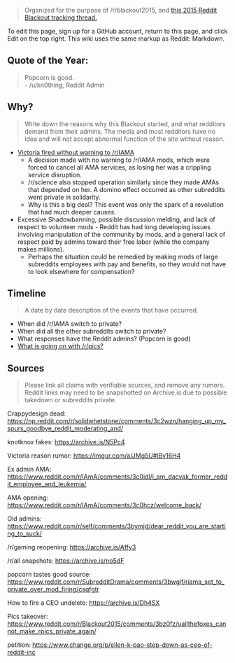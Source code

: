 > Organized for the purpose of /r/blackout2015, and [this 2015 Reddit Blackout tracking thread.](http://www.reddit.com/r/blackout2015/comments/3c311t/_/)

To edit this page, sign up for a GitHub account, return to this page, and click Edit on the top right. This wiki uses the same markup as Reddit: Markdown.

## Quote of the Year:

> Popcorn is good.  
> \- /u/kn0thing, Reddit Admin

## Why?

> Write down the reasons why this Blackout started, and what redditors demand from their admins. The media and most redditors have no idea and will not accept abnormal function of the site without reason.

* [Victoria fired without warning to /r/IAMA](http://www.reddit.com/r/outoftheloop/comments/3bxduw/_/)
  * A decision made with no warning to /r/IAMA mods, which were forced to cancel all AMA services, as losing her was a crippling service disruption.
  * /r/science also stopped operation similarly since they made AMAs that depended on her. A domino effect occurred as other subreddits went private in solidarity.
  * Why is this a big deal? This event was only the spark of a revolution that had much deeper causes.
* Excessive Shadowbanning, possible discussion melding, and lack of respect to volunteer mods - Reddit has had long developing issues involving manipulation of the community by mods, and a general lack of respect paid by admins toward their free labor (while the company makes millions).
  * Perhaps the situation could be remedied by making mods of large subreddits employees with pay and benefits, so they would not have to look elsewhere for compensation?

## Timeline

> A date by date description of the events that have occurred.

* When did /r/IAMA switch to private?
* When did all the other subreddits switch to private?
* What responses have the Reddit admins? (Popcorn is good)
* [What is going on with /r/pics?](https://www.reddit.com/r/Blackout2015/comments/3bz0fz/uallthefoxes_cannot_make_rpics_private_again/)

## Sources

> Please link all claims with verifiable sources, and remove any rumors. Reddit links may need to be snapshotted on Archive.is due to possible takedown or subreddits private.

Crappydesign dead: https://np.reddit.com/r/solidwhetstone/comments/3c2wzn/hanging_up_my_spurs_goodbye_reddit_moderating_and/

knotknox fakes: https://archive.is/N5Pc4

Victoria reason rumor: https://imgur.com/a/JMg5U#lBv16H4

Ex admin AMA: https://www.reddit.com/r/IAmA/comments/3c0idl/i_am_dacvak_former_reddit_employee_and_leukemia/

AMA opening: https://www.reddit.com/r/IAmA/comments/3c0hcz/welcome_back/ 

Old admins: https://www.reddit.com/r/self/comments/3bymjd/dear_reddit_you_are_starting_to_suck/

/r/gaming reopening: https://archive.is/Affy3 

/r/all snapshots: https://archive.is/no5dF 

popcorn tastes good source: https://www.reddit.com/r/SubredditDrama/comments/3bwgjf/riama_set_to_private_over_mod_firing/csqfgtr

How to fire a CEO undelete: https://archive.is/Dh4SX

Pics takeover: https://www.reddit.com/r/Blackout2015/comments/3bz0fz/uallthefoxes_cannot_make_rpics_private_again/

petition: https://www.change.org/p/ellen-k-pao-step-down-as-ceo-of-reddit-inc